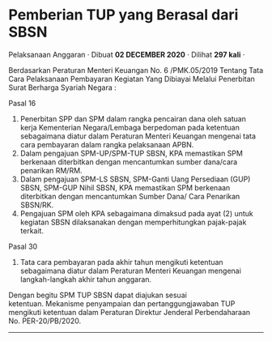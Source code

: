 Pemberian TUP yang Berasal dari SBSN
====================================

Pelaksanaan Anggaran · Dibuat **02 DECEMBER 2020** · Dilihat **297 kali** ·

Berdasarkan Peraturan Menteri Keuangan No. 6 /PMK.05/2019 Tentang Tata Cara Pelaksanaan Pembayaran Kegiatan Yang Dibiayai Melalui Penerbitan Surat Berharga Syariah Negara :

Pasal 16

1.  Penerbitan SPP dan SPM dalam rangka pencairan dana oleh satuan kerja Kementerian Negara/Lembaga berpedoman pada ketentuan sebagaimana diatur dalam Peraturan Menteri Keuangan mengenai tata cara pembayaran dalam rangka pelaksanaan APBN.
2.  Dalam pengajuan SPM-UP/SPM-TUP SBSN, KPA memastikan SPM berkenaan diterbitkan dengan mencantumkan sumber dana/cara penarikan RM/RM.
3.  Dalam pengajuan SPM-LS SBSN, SPM-Ganti Uang Persediaan (GUP) SBSN, SPM-GUP Nihil SBSN, KPA memastikan SPM berkenaan diterbitkan dengan mencantumkan Sumber Dana/ Cara Penarikan SBSN/RK.
4.  Pengajuan SPM oleh KPA sebagaimana dimaksud pada ayat (2) untuk kegiatan SBSN dilaksanakan dengan memperhitungkan pajak-pajak terkait.

Pasal 30

1.  Tata cara pembayaran pada akhir tahun mengikuti ketentuan sebagaimana diatur dalam Peraturan Menteri Keuangan mengenai langkah-langkah akhir tahun anggaran.

Dengan begitu SPM TUP SBSN dapat diajukan sesuai ketentuan. Mekanisme penyampaian dan pertanggungjawaban TUP mengikuti ketentuan dalam Peraturan Direktur Jenderal Perbendaharaan No. PER-20/PB/2020.

  
  
  

* * *